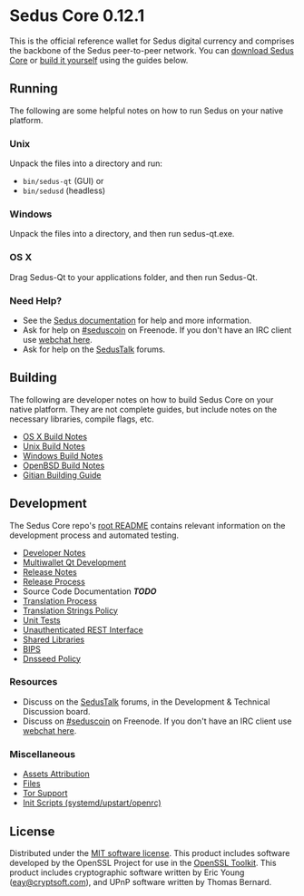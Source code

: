 Sedus Core 0.12.1
=====================

This is the official reference wallet for Sedus digital currency and comprises the backbone of the Sedus peer-to-peer network. You can [download Sedus Core](https://www.sedus.org/downloads/) or [build it yourself](#building) using the guides below.

Running
---------------------
The following are some helpful notes on how to run Sedus on your native platform.

### Unix

Unpack the files into a directory and run:

- `bin/sedus-qt` (GUI) or
- `bin/sedusd` (headless)

### Windows

Unpack the files into a directory, and then run sedus-qt.exe.

### OS X

Drag Sedus-Qt to your applications folder, and then run Sedus-Qt.

### Need Help?

* See the [Sedus documentation](https://seduscoin.atlassian.net/wiki/display/DOC)
for help and more information.
* Ask for help on [#seduscoin](http://webchat.freenode.net?channels=seduscoin) on Freenode. If you don't have an IRC client use [webchat here](http://webchat.freenode.net?channels=seduscoin).
* Ask for help on the [SedusTalk](https://sedustalk.org/) forums.

Building
---------------------
The following are developer notes on how to build Sedus Core on your native platform. They are not complete guides, but include notes on the necessary libraries, compile flags, etc.

- [OS X Build Notes](build-osx.md)
- [Unix Build Notes](build-unix.md)
- [Windows Build Notes](build-windows.md)
- [OpenBSD Build Notes](build-openbsd.md)
- [Gitian Building Guide](gitian-building.md)

Development
---------------------
The Sedus Core repo's [root README](/README.md) contains relevant information on the development process and automated testing.

- [Developer Notes](developer-notes.md)
- [Multiwallet Qt Development](multiwallet-qt.md)
- [Release Notes](release-notes.md)
- [Release Process](release-process.md)
- Source Code Documentation ***TODO***
- [Translation Process](translation_process.md)
- [Translation Strings Policy](translation_strings_policy.md)
- [Unit Tests](unit-tests.md)
- [Unauthenticated REST Interface](REST-interface.md)
- [Shared Libraries](shared-libraries.md)
- [BIPS](bips.md)
- [Dnsseed Policy](dnsseed-policy.md)

### Resources
* Discuss on the [SedusTalk](https://sedustalk.org/) forums, in the Development & Technical Discussion board.
* Discuss on [#seduscoin](http://webchat.freenode.net/?channels=seduscoin) on Freenode. If you don't have an IRC client use [webchat here](http://webchat.freenode.net/?channels=seduscoin).

### Miscellaneous
- [Assets Attribution](assets-attribution.md)
- [Files](files.md)
- [Tor Support](tor.md)
- [Init Scripts (systemd/upstart/openrc)](init.md)

License
---------------------
Distributed under the [MIT software license](http://www.opensource.org/licenses/mit-license.php).
This product includes software developed by the OpenSSL Project for use in the [OpenSSL Toolkit](https://www.openssl.org/). This product includes
cryptographic software written by Eric Young ([eay@cryptsoft.com](mailto:eay@cryptsoft.com)), and UPnP software written by Thomas Bernard.
